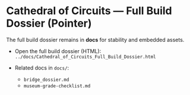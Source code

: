 # Cathedral of Circuits — Full Build Dossier (Pointer)

The full build dossier remains in **docs** for stability and embedded assets.

- Open the full build dossier (HTML):  
  `../docs/Cathedral_of_Circuits_Full_Build_Dossier.html`

- Related docs in `docs/`:  
  - `bridge_dossier.md`  
  - `museum-grade-checklist.md`